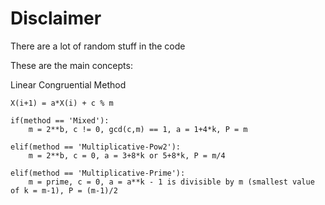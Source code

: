 # Disclaimer

There are a lot of random stuff in the code

These are the main concepts:

Linear Congruential Method

	X(i+1) = a*X(i) + c % m
	
	if(method == 'Mixed'):
		m = 2**b, c != 0, gcd(c,m) == 1, a = 1+4*k, P = m
		
	elif(method == 'Multiplicative-Pow2'):
		m = 2**b, c = 0, a = 3+8*k or 5+8*k, P = m/4
		
	elif(method == 'Multiplicative-Prime'):
		m = prime, c = 0, a = a**k - 1 is divisible by m (smallest value of k = m-1), P = (m-1)/2
		

	
